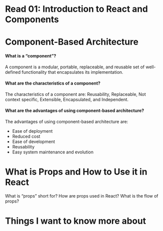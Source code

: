 # Read 01: Introduction to React and Components

# Component-Based Architecture

#### What is a “component”?

A component is a modular, portable, replaceable, and reusable set of well-defined functionality that encapsulates its implementation.

#### What are the characteristics of a component?

The characteristics of a component are: Reusability, Replaceable, Not context specific, Extensible, Encapsulated, and Independent. 

#### What are the advantages of using component-based architecture?

The advantages of using component-based architecture are: 

- Ease of deployment
- Reduced cost
- Ease of development
- Reusability
- Easy system maintenance and evolution

# What is Props and How to Use it in React

What is “props” short for?
How are props used in React?
What is the flow of props?

# Things I want to know more about